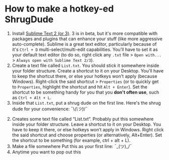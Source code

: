 How to make a hotkey-ed ShrugDude
===

1. Install [Sublime Text 2 (or 3)](http://www.sublimetext.com/). 3 is in beta, but it's more compatible with packages and plugins that can enhance your stuff (like more aggressive auto-complete). Sublime is a great text editor, particularly because of it's `Ctrl + D` multi-select/multi-edit capabilities. You’ll have to set it as your default text editor (to do so, right click any `.txt` file > `Open with...` > `Always open with Sublime Text 2/3`).
2. Create a text file called `List.txt`. You should stick it somewhere inside your folder structure. Create a shortcut to it on your Desktop. You'll have to keep the shortcut there, or else your hotkeys won't apply (because Windows). Right-click the said shortcut > `Properties` (or to quickly get to `Properties`, highlight the shortcut and hit `Alt + Enter`). Set the shortcut to be something handy for you that you **don't often use**, such as `Ctrl + Alt + L`.
3. Inside that `List.txt`, put a shrug dude on the first line. Here's the shrug dude for your convenience: ¯\\_(\ツ)_/¯


2)	Creates some text file called “List.txt”. Probably put this somewhere inside your folder structure. Leave a shortcut to it on your Desktop. You have to keep it there, or else hotkeys won’t apply in Windows. Right click the said shortcut and choose properties (or alternatively, Alt+Enter). Set the shortcut to be something (for example, ctrl + alt + L).
3)	Make a file somewhere Put this as your first line:
¯\_(ツ)_/¯
4)	Anytime you want to pop out this 
